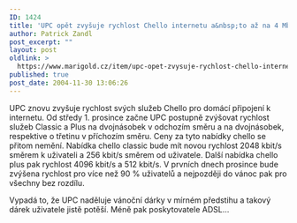 ```yaml
---
ID: 1424
title: 'UPC opět zvyšuje rychlost Chello internetu a&nbsp;to až na 4 Mb/s'
author: Patrick Zandl
post_excerpt: ""
layout: post
oldlink: >
  https://www.marigold.cz/item/upc-opet-zvysuje-rychlost-chello-internetu-a-to-az-na-4-mb-s
published: true
post_date: 2004-11-30 13:06:26
---
```

<p>
UPC znovu zvyšuje rychlost svých služeb Chello pro domácí připojení k internetu. Od středy 1. prosince začne UPC postupně zvýšovat rychlost služeb Classic a Plus na dvojnásobek v odchozím směru a na dvojnásobek, respektive o třetinu v příchozím směru. Ceny za tyto nabídky chello se přitom nemění. Nabídka chello classic bude mít novou rychlost 2048 kbit/s směrem k uživateli a 256 kbit/s směrem od uživatele. Další nabídka chello plus pak rychlost 4096 kbit/s a 512 kbit/s. V prvních dnech prosince bude zvýšena rychlost pro více než 90 % uživatelů a nejpozději do vánoc pak pro všechny bez rozdílu.</p>

<p>
Vypadá to, že UPC naděluje vánoční dárky v mírném předstihu a takový dárek uživatele jistě potěší. Méně pak poskytovatele ADSL&#8230;
</p>
